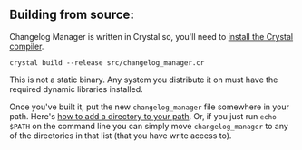 ## Building from source: 

Changelog Manager is written in Crystal so, you'll need to 
[install the Crystal compiler](http://crystal-lang.org/docs/installation/index.html).


	crystal build --release src/changelog_manager.cr

This is not a static binary. Any system you distribute it on must have the
required dynamic libraries installed. 

Once you've built it, put the new `changelog_manager` file somewhere in your
path. Here's [how to add a directory to your path](http://unix.stackexchange.com/a/26059/124338). Or, if you just run `echo $PATH` on the command line you can simply
move `changelog_manager` to any of the directories in that list (that you have
write access to).

